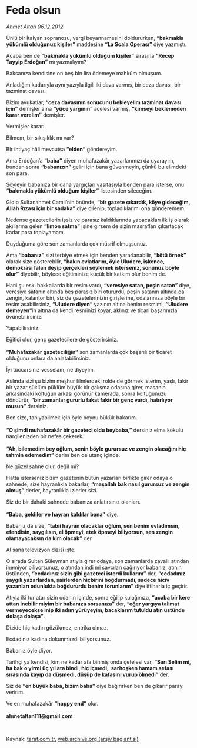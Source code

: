 # Feda olsun

*Ahmet Altan 06.12.2012*

<div class="yazi"><p>Ünlü bir İtalyan sopranosu, vergi beyannamesini doldururken, <b>“bakmakla yükümlü olduğunuz kişiler”</b> maddesine <b>“La Scala Operası”</b> diye yazmıştı.</p>
<p>Acaba ben de <b>“bakmakla yükümlü olduğum kişiler”</b> sırasına <b>“Recep Tayyip Erdoğan”</b> mı yazmalıyım?</p>
<p>Baksanıza kendisine on beş bin lira ödemeye mahkûm olmuşum.</p>
<p>Anladığım kadarıyla aynı yazıyla ilgili iki dava varmış, bir ceza davası, bir tazminat davası.</p>
<p>Bizim avukatlar, <b>“ceza davasının sonucunu bekleyelim tazminat davası için”</b> demişler ama <b>“yüce yargının” </b>acelesi varmış, <b>“kimseyi beklemeden karar verelim”</b> demişler.</p>
<p>Vermişler kararı.</p>
<p>Bilmem, bir sıkışıklık mı var?</p>
<p>Bir ihtiyaç hâli mevcutsa <b>“elden”</b> göndereyim.</p>
<p>Ama Erdoğan’a <b>“baba”</b> diyen muhafazakâr yazarlarımızı da uyarayım, bundan sonra <b>“babanızın”</b> geliri için bana güvenmeyin, çünkü bu elimdeki son para.</p>
<p>Söyleyin babanıza bir daha yargıçları vasıtasıyla benden para isterse, onu <b>“bakmakla yükümlü olduğum kişiler”</b> listesinden sileceğim.</p>
<p>Gidip Sultanahmet Camii’nin önünde, <b>“bir gazete çıkardık, köye gideceğim, Allah Rızası için bir sadaka”</b> diye dilenip, topladıklarımı ona gönderemem.</p>
<p>Nedense gazetecilerin işsiz ve parasız kaldıklarında yapacakları ilk iş olarak akıllarına gelen <b>“limon satma”</b> işine girsem de sizin masrafları çıkartacak kadar para toplayamam.</p>
<p>Duyduğuma göre son zamanlarda çok müsrif olmuşsunuz.</p>
<p>Ama <b>“babanız”</b> sizi terbiye etmek için benden yararlanabilir, <b>“kötü örnek”</b> olarak size gösterebilir, <b>“bakın evlatlarım, öyle Uludere, işkence, demokrasi falan deyip gerçekleri söylemek isterseniz, sonunuz böyle olur”</b> diyebilir, böylece eğitiminize küçük bir katkım olur benim de.</p>
<p>Hani şu eski bakkallarda bir resim vardı, <b>“veresiye satan, peşin satan”</b> diye, veresiye satanın altında beş parasız biri otururdu, peşin satanın altında da zengin, kalantor biri, siz de gazetelerinizin girişlerine, odalarınıza böyle bir resim asabilirsiniz, <b>“Uludere diyen”</b> yazının altına benim resmimi, <b>“Uludere demeyen”</b>in altına da kendi resminizi koyar, aklınız ve ticari başarınızla övünebilirsiniz.</p>
<p>Yapabilirsiniz.</p>
<p>Eğitici olur, genç gazetecilere de gösterirsiniz.<br/><br/><b>“Muhafazakâr gazeteciliğin”</b> son zamanlarda çok başarılı bir ticaret olduğunu onlara da anlatabilirsiniz.</p>
<p>İyi tüccarsınız vesselam, ne diyeyim.</p>
<p>Aslında sizi şu bizim meşhur filmlerdeki rolde de görmek isterim, yaşlı, fakir bir yazar süklüm püklüm büyük bir çalışma odasına girer, masanın arkasındaki koltuğun arkası görünür kamerada, sonra koltuğunuzu döndürür, <b>“bir zamanlar gururlu fakat fakir bir genç vardı, hatırlıyor musun”</b> dersiniz.</p>
<p>Ben size, tanıyabilmek için öyle boynu bükük bakarım.<br/><br/><b>“O şimdi muhafazakâr bir gazeteci oldu beybaba,”</b> dersiniz elma kokulu nargilenizden bir nefes çekerek.<br/><br/><b>“Ah, bilemedim bey oğlum, senin böyle gurursuz ve zengin olacağını hiç tahmin edemedim”</b> derim ben de utanç içinde.</p>
<p>Ne güzel sahne olur, değil mi?</p>
<p>Hatta isterseniz bizim gazetenin bütün yazarları birlikte girer odaya o sahnede, size hayranlıkla bakarlar, <b>“maşallah bak nasıl gurursuz ve zengin olmuş”</b> derler, hayranlıkla izlerler sizi.</p>
<p>Siz de bir dahaki sahnede babanıza anlatırsınız olanları.<br/><br/><b>“Baba, geldiler ve hayran kaldılar bana”</b> diye.</p>
<p>Babanız da size, <b>“tabii hayran olacaklar oğlum, sen benim evladımsın, efendisin, saygılısın, el öpmeyi, etek öpmeyi biliyorsun, sen zengin olamayacaksın da kim olacak”</b> der.</p>
<p>Al sana televizyon dizisi işte.</p>
<p>O sırada Sultan Süleyman atıyla girer odaya, son zamanlarda zavallı atından inemiyor biliyorsunuz, o atından indi mi savcıları çağırıyor babanız, atının üstünden, <b>“ecdadınız sizin gibi gazeteci isterdi kullarım”</b> der, <b>“ecdadınız saygılı yazarlardan, şairlerden hiçbirini boğdurmadı, sadece hiciv yazanları odunlukta boğdururdu benim torunlarım”</b> diye iftiharla iç geçirir.</p>
<p>Atıyla iki tur atar sizin odanın içinde, sonra eğilip kulağınıza, <b>“acaba bir kere attan inebilir miyim bir babanıza sorsanıza”</b> der, <b>“eğer yargıya talimat vermeyecekse inip iki adım yürüyeyim, bacaklarım tutuldu atın üstünde dolaşa dolaşa”</b>.</p>
<p>Dizide hiç kadın gözükmez, entrika olmaz.</p>
<p>Ecdadınız kadına dokunmazdı biliyorsunuz.</p>
<p>Babanız öyle diyor.</p>
<p>Tarihçi ya kendisi, kim ne kadar ata binmiş onda çetelesi var, <b>“Sarı Selim mi, ha bak o yirmi üç yıl ata bindi, hiç içmedi,  sarhoşken hamam sefası sırasında kayıp da düşmedi, düşüp de kafasını vurup ölmedi”</b> der.</p>
<p>Siz de <b>“en büyük baba, bizim baba”</b> diye bağırırken ben de çıkarır parayı veririm.</p>
<p>Ve en muhafazakâr <b>“happy end”</b> olur.<br/><br/><b>ahmetaltan111@gmail.com</b></p>
<p> </p>
</div>

Kaynak: [taraf.com.tr](http://www.taraf.com.tr:80/ahmet-altan/makale-feda-olsun.htm), [web.archive.org (arşiv bağlantısı)](http://web.archive.org/web/20121208044825/http://www.taraf.com.tr:80/ahmet-altan/makale-feda-olsun.htm)
